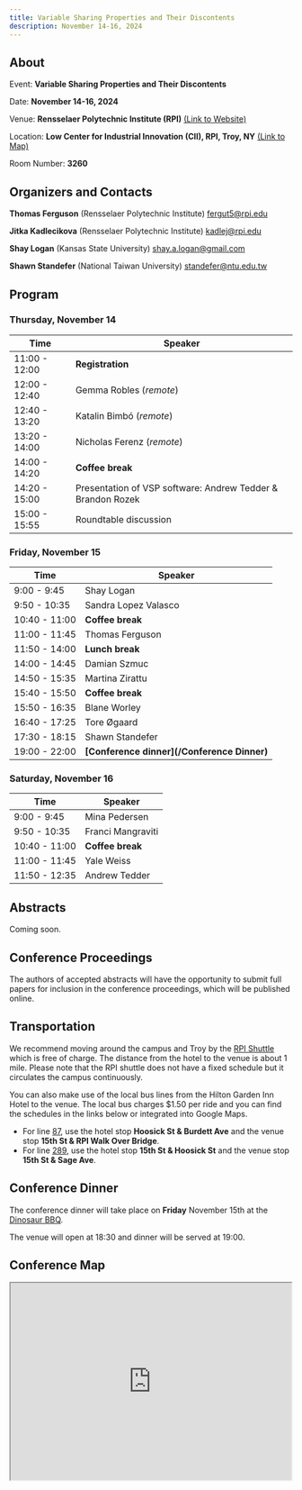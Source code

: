 ```yaml
---
title: Variable Sharing Properties and Their Discontents
description: November 14-16, 2024
---
```

## About
Event: **Variable Sharing Properties and Their Discontents**

Date: **November 14-16, 2024**

Venue: **Rensselaer Polytechnic Institute (RPI)** [(Link to Website)](https://www.rpi.edu/)

Location: **Low Center for Industrial Innovation (CII), RPI, Troy, NY** [(Link to Map)](https://www.google.com/maps/place/Low+Center+for+Industrial+Innovation/@42.7291622,-73.6786731,17z/data=!3m1!4b1!4m6!3m5!1s0x89de0fa0754f2517:0xc812ad6a8b0415a0!8m2!3d42.7291622!4d-73.6786731!16s%2Fm%2F027sqdl?entry=ttu&g_ep=EgoyMDI0MTAyMC4xIKXMDSoASAFQAw%3D%3D)

Room Number: **3260**

            
## Organizers and Contacts

**Thomas Ferguson** (Rensselaer Polytechnic Institute) fergut5@rpi.edu

**Jitka Kadlecikova** (Rensselaer Polytechnic Institute) kadlej@rpi.edu

**Shay Logan** (Kansas State University) shay.a.logan@gmail.com

**Shawn Standefer** (National Taiwan University) standefer@ntu.edu.tw


## Program

### **Thursday, November 14**

| Time | Speaker |
| - | - |
| 11:00 - 12:00 | **Registration** |
| 12:00 - 12:40 | Gemma Robles (*remote*) |
| 12:40 - 13:20 | Katalin Bimbó (*remote*) |
| 13:20 - 14:00 | Nicholas Ferenz (*remote*) |
| 14:00 - 14:20 | **Coffee break** |
| 14:20 - 15:00 | Presentation of VSP software: Andrew Tedder & Brandon Rozek |
| 15:00 - 15:55 | Roundtable discussion |


### **Friday, November 15**

| Time | Speaker |
| - | - |
| 9:00 - 9:45 | Shay Logan |
| 9:50 - 10:35 | Sandra Lopez Valasco |
| 10:40 - 11:00 | **Coffee break** |
| 11:00 - 11:45 | Thomas Ferguson |
| 11:50 - 14:00 | **Lunch break**|
| 14:00 - 14:45 | Damian Szmuc |
| 14:50 - 15:35 | Martina Zirattu | 
| 15:40 - 15:50 | **Coffee break** |
| 15:50 - 16:35 | Blane Worley |
| 16:40 - 17:25 | Tore Øgaard | 
| 17:30 - 18:15 | Shawn Standefer|  
| 19:00 - 22:00 | **[Conference dinner](/Conference Dinner)** |


### **Saturday, November 16**

| Time | Speaker |
| - | - |
| 9:00 - 9:45 | Mina Pedersen |
| 9:50 - 10:35 | Franci Mangraviti |
| 10:40 - 11:00 | **Coffee break** |
| 11:00 - 11:45 | Yale Weiss |
| 11:50 - 12:35 | Andrew Tedder |


## Abstracts

Coming soon.

## Conference Proceedings

The authors of accepted abstracts will have the opportunity to submit full papers for inclusion in the conference proceedings, which will be published online.

## Transportation

We recommend moving around the campus and Troy by the [RPI Shuttle](https://info.rpi.edu/rpi-parking-and-transportation/08/27/2024/campus-shuttle-service-hours-operation) which is free of charge. The distance from the hotel to the venue is about 1 mile. Please note that the RPI shuttle does not have a fixed schedule but it circulates the campus continuously.

You can also make use of the local bus lines from the Hilton Garden Inn Hotel to the venue. The local bus charges $1.50 per ride and you can find the schedules in the links below or integrated into Google Maps.
- For line [87](https://www.cdta.org/schedules-route-detail?route_id=87), use the hotel stop **Hoosick St & Burdett Ave** and the venue stop **15th St & RPI Walk Over Bridge**.
- For line [289](https://www.cdta.org/schedules-route-detail?route_id=87), use the hotel stop **15th St & Hoosick St** and the venue stop **15th St & Sage Ave**.


## Conference Dinner

The conference dinner will take place on **Friday** November 15th at the [Dinosaur BBQ](https://dinosaurbarbque.com/locations/troy). 

The venue will open at 18:30 and dinner will be served at 19:00. 


## Conference Map 

<iframe src="https://www.google.com/maps/d/embed?mid=1ZXIjryVOQ0L2B1aJ1txSgvlS9hb_TlM&ehbc=2E312F" width="500" height="350"></iframe>


<style>

              
header .project-name {
  font-size: 2.5rem;
}

header .project-tagline {
  display: none;
}

header .btn {
  display: none;
}
</style>
